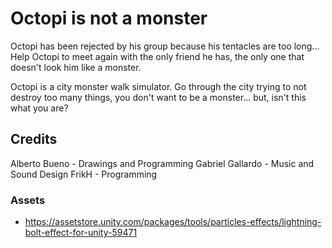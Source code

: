 # Octopi is not a monster

Octopi has been rejected by his group because his tentacles are too long... Help Octopi to meet again with the only friend he has, the only one that doesn't look him like a monster.

Octopi is a city monster walk simulator. Go through the city trying to not destroy too many things, you don't want to be a monster... but, isn't this what you are?

## Credits

Alberto Bueno - Drawings and Programming
Gabriel Gallardo - Music and Sound Design
FrikH - Programming

### Assets

- https://assetstore.unity.com/packages/tools/particles-effects/lightning-bolt-effect-for-unity-59471
